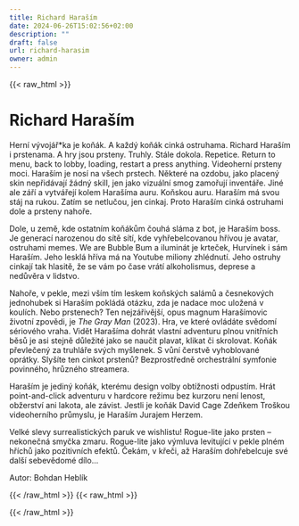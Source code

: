 ```yaml
---
title: Richard Haraším
date: 2024-06-26T15:02:56+02:00
description: ""
draft: false
url: richard-harasim
owner: admin
---
```

{{< raw_html >}}
<h1 id="richard-hara&scaron;&iacute;m">Richard Hara&scaron;&iacute;m</h1>
<p class="MsoNormal">Hern&iacute; v&yacute;voj&aacute;ř*ka je koň&aacute;k. A každ&yacute; koň&aacute;k cink&aacute; ostruhama. Richard Hara&scaron;&iacute;m i prstenama. A hry jsou prsteny. Truhly. St&aacute;le dokola. Repetice. Return to menu, back to lobby, loading, restart a press anything. Videohern&iacute; prsteny moci. Hara&scaron;&iacute;m je nos&iacute; na v&scaron;ech prstech. Někter&eacute; na ozdobu, jako placen&yacute; skin nepřid&aacute;vaj&iacute; ž&aacute;dn&yacute; skill, jen jako vizu&aacute;ln&iacute; smog zamořuj&iacute; invent&aacute;ře. Jin&eacute; ale z&aacute;ř&iacute; a vytv&aacute;řej&iacute; kolem Hara&scaron;&iacute;ma auru. Koňskou auru. Hara&scaron;&iacute;m m&aacute; svou st&aacute;j na rukou. Zat&iacute;m se netlučou, jen cinkaj. Proto Hara&scaron;&iacute;m cink&aacute; ostruhami dole a prsteny nahoře.</p>
<p class="MsoNormal">Dole, u země, kde ostatn&iacute;m koň&aacute;kům čouh&aacute; sl&aacute;ma z bot, je Hara&scaron;&iacute;m boss. Je generac&iacute; narozenou do s&iacute;tě s&iacute;t&iacute;, kde vyhřebelcovanou hř&iacute;vou je avatar, ostruhami memes. We are Bubble Bum a ilumin&aacute;t je krteček, Hurv&iacute;nek i s&aacute;m Hara&scaron;&iacute;m. Jeho leskl&aacute; hř&iacute;va m&aacute; na Youtube miliony zhl&eacute;dnut&iacute;. Jeho ostruhy cinkaj&iacute; tak hlasitě, že se v&aacute;m po čase vr&aacute;t&iacute; alkoholismus, deprese a nedůvěra v lidstvo.</p>
<p class="MsoNormal">Nahoře, v pekle, mezi v&scaron;&iacute;m t&iacute;m leskem koňsk&yacute;ch sal&aacute;mů a česnekov&yacute;ch jednohubek si Hara&scaron;&iacute;m pokl&aacute;d&aacute; ot&aacute;zku, zda je nadace moc uložen&aacute; v koul&iacute;ch. Nebo prstenech? Ten nejz&aacute;řivěj&scaron;&iacute;, opus magnum Hara&scaron;&iacute;movic životn&iacute; zpovědi, je <em>The Gray Man</em> (2023). Hra, ve kter&eacute; ovl&aacute;d&aacute;te svědom&iacute; s&eacute;riov&eacute;ho vraha. Vidět Hara&scaron;&iacute;ma dohr&aacute;t vlastn&iacute; adventuru plnou vnitřn&iacute;ch běsů je asi stejně důležit&eacute; jako se naučit plavat, klikat či skrolovat. Koň&aacute;k převlečen&yacute; za truhl&aacute;ře sv&yacute;ch my&scaron;lenek. S vůn&iacute; čerstvě vyhoblovan&eacute; opr&aacute;tky. Sly&scaron;&iacute;te ten cinkot prstenů? Bezprostředně orchestr&aacute;ln&iacute; symfonie povinn&eacute;ho, hrůzn&eacute;ho streamera.</p>
<p class="MsoNormal">Hara&scaron;&iacute;m je jedin&yacute; koň&aacute;k, kter&eacute;mu design volby obt&iacute;žnosti odpust&iacute;m. Hr&aacute;t point-and-click adventuru v hardcore režimu bez kurzoru nen&iacute; lenost, obžerstv&iacute; ani lakota, ale z&aacute;vist. Jestli je koň&aacute;k David Cage Zdeňkem Tro&scaron;kou videohern&iacute;ho průmyslu, je Hara&scaron;&iacute;m Jurajem Herzem.</p>
<p class="MsoNormal">Velk&eacute; slevy surrealistick&yacute;ch paruk ve wishlistu! Rogue-lite jako prsten &ndash; nekonečn&aacute; smyčka zmaru. Rogue-lite jako v&yacute;mluva levituj&iacute;c&iacute; v pekle pln&eacute;m hř&iacute;chů jako pozitivn&iacute;ch efektů. Ček&aacute;m, v křeči, až Hara&scaron;&iacute;m dohřebelcuje sv&eacute; dal&scaron;&iacute; sebevědom&eacute; d&iacute;lo...</p>
<p class="MsoNormal">Autor: Bohdan Hebl&iacute;k</p>
{{< /raw_html >}}
<!-- SECTION BREAK -->
{{< raw_html >}}

{{< /raw_html >}}
